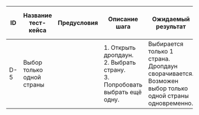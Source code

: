 | ID  | Название тест-кейса         | Предусловия | Описание шага                                                                 | Ожидаемый результат                                                | Статус проверки в Окружении 1 | Статус проверки в Окружении 2 | Баг-репорт |
|------|-----------------------------|-------------|-------------------------------------------------------------------------------|-------------------------------------------------------------------|------------------------------|------------------------------|------------|
| D-5  | Выбор только одной страны   |             | 1. Открыть дропдаун.<br>2. Выбрать страну.<br>3. Попробовать выбрать ещё одну.| Выбирается только 1 страна.<br>Дропдаун сворачивается.<br>Возможен выбор только одной страны одновременно. |                              |                              |            |
